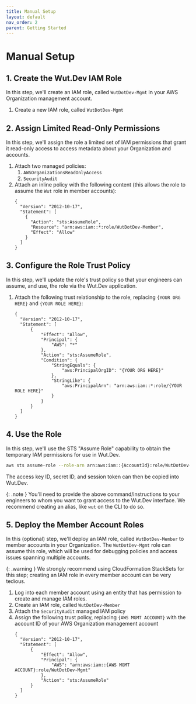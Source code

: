 ```yaml
---
title: Manual Setup
layout: default
nav_order: 2
parent: Getting Started
---
```


# Manual Setup

## 1. Create the Wut.Dev IAM Role

In this step, we'll create an IAM role, called `WutDotDev-Mgmt` in your AWS Organization management account.

1. Create a new IAM role, called `WutDotDev-Mgmt`

## 2. Assign Limited Read-Only Permissions

In this step, we'll assign the role a limited set of IAM permissions that grant it read-only access to access metadata about your Organization and accounts.

1. Attach two managed policies:
    1. `AWSOrganizationsReadOnlyAccess`
    1. `SecurityAudit`
1. Attach an inline policy with the following content (this allows the role to assume the `Wut` role in member accounts):
    ```
    {
      "Version": "2012-10-17",
      "Statement": [
        {
          "Action": "sts:AssumeRole",
          "Resource": "arn:aws:iam::*:role/WutDotDev-Member",
          "Effect": "Allow"
        }
      ]
    }
    ```

## 3. Configure the Role Trust Policy

In this step, we'll update the role's trust policy so that your engineers can assume, and use, the role via the Wut.Dev application.

1. Attach the following trust relationship to the role, replacing `{YOUR ORG HERE}` and `{YOUR ROLE HERE}`:
    ```
    {
      "Version": "2012-10-17",
      "Statement": [
          {
              "Effect": "Allow",
              "Principal": {
                  "AWS": "*"
              },
              "Action": "sts:AssumeRole",
              "Condition": {
                  "StringEquals": {
                      "aws:PrincipalOrgID": "{YOUR ORG HERE}"
                  },
                  "StringLike": {
                      "aws:PrincipalArn": "arn:aws:iam::*:role/{YOUR ROLE HERE}"
                  }
              }
          }
      ]
    }
    ```

## 4. Use the Role

In this step, we'll use the STS "Assume Role" capability to obtain the temporary IAM permissions for use in Wut.Dev.

```bash
aws sts assume-role --role-arn arn:aws:iam::{AccountId}:role/WutDotDev-Mgmt --role-session-name WutDotDev
```

The access key ID, secret ID, and session token can then be copied into Wut.Dev.

{: .note }
You'll need to provide the above command/instructions to your engineers to whom you want to grant access to the Wut.Dev interface. We recommend creating an alias, like `wut` on the CLI to do so.

## 5. Deploy the Member Account Roles

In this (optional) step, we'll deploy an IAM role, called `WutDotDev-Member` to member accounts in your Organization. The `WutDotDev-Mgmt` role can assume this role, which will be used for debugging policies and access issues spanning multiple accounts.

{: .warning }
We strongly recommend using CloudFormation StackSets for this step; creating an IAM role in every member account can be very tedious.

1. Log into each member account using an entity that has permission to create and manage IAM roles.
1. Create an IAM role, called `WutDotDev-Member`
1. Attach the `SecurityAudit` managed IAM policy
1. Assign the following trust policy, replacing `{AWS MGMT ACCOUNT}` with the account ID of your AWS Organization management account
    ```
    {
      "Version": "2012-10-17",
      "Statement": [
          {
              "Effect": "Allow",
              "Principal": {
                  "AWS": "arn:aws:iam::{AWS MGMT ACCOUNT}:role/WutDotDev-Mgmt"
              },
              "Action": "sts:AssumeRole"
          }
      ]
    }
    ```